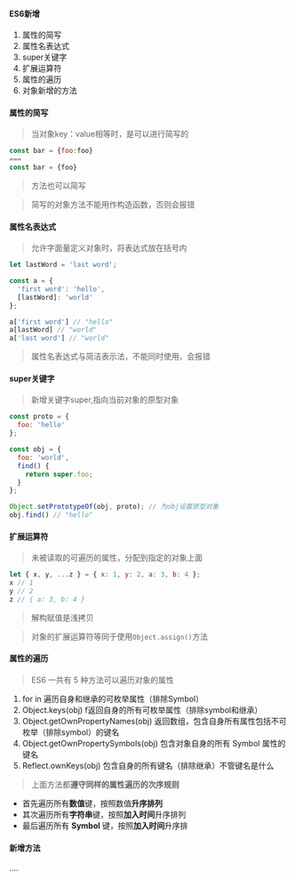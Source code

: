#### ES6新增

1. 属性的简写
2. 属性名表达式
3. super关键字
4. 扩展运算符
5. 属性的遍历
6. 对象新增的方法

#### 属性的简写

> 当对象key：value相等时，是可以进行简写的

```js
const bar = {foo:foo}
===
const bar = {foo}
```

> 方法也可以简写

> 简写的对象方法不能用作构造函数，否则会报错

#### 属性名表达式

> 允许字面量定义对象时，将表达式放在括号内

```js
let lastWord = 'last word';

const a = {
  'first word': 'hello',
  [lastWord]: 'world'
};

a['first word'] // "hello"
a[lastWord] // "world"
a['last word'] // "world"
```

> 属性名表达式与简洁表示法，不能同时使用，会报错

#### super关键字

> 新增关键字super,指向当前对象的原型对象

```js
const proto = {
  foo: 'hello'
};

const obj = {
  foo: 'world',
  find() {
    return super.foo;
  }
};

Object.setPrototypeOf(obj, proto); // 为obj设置原型对象
obj.find() // "hello"
```

#### 扩展运算符

> 未被读取的可遍历的属性，分配到指定的对象上面

```js
let { x, y, ...z } = { x: 1, y: 2, a: 3, b: 4 };
x // 1
y // 2
z // { a: 3, b: 4 }
```

> 解构赋值是浅拷贝

> 对象的扩展运算符等同于使用`Object.assign()`方法

#### 属性的遍历

> ES6 一共有 5 种方法可以遍历对象的属性

1. for in 遍历自身和继承的可枚举属性（排除Symbol）
2. Object.keys(obj) f返回自身的所有可枚举属性（排除symbol和继承）
3. Object.getOwnPropertyNames(obj) 返回数组，包含自身所有属性包括不可枚举（排除symbol）的键名
4. Object.getOwnPropertySymbols(obj) 包含对象自身的所有 Symbol 属性的键名
5. Reflect.ownKeys(obj) 包含自身的所有键名（排除继承）不管键名是什么

> 上面方法都**遵守同样的属性遍历的次序规则**

* 首先遍历所有**数值**键，按照数值**升序排列**
* 其次遍历所有**字符串**键，按照**加入时间**升序排列
* 最后遍历所有 **Symbol** 键，按照**加入时间**升序排

#### 新增方法

....